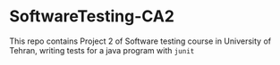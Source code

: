 # SoftwareTesting-CA2

This repo contains Project 2 of Software testing course in University of Tehran, writing tests for a java program with `junit` 
